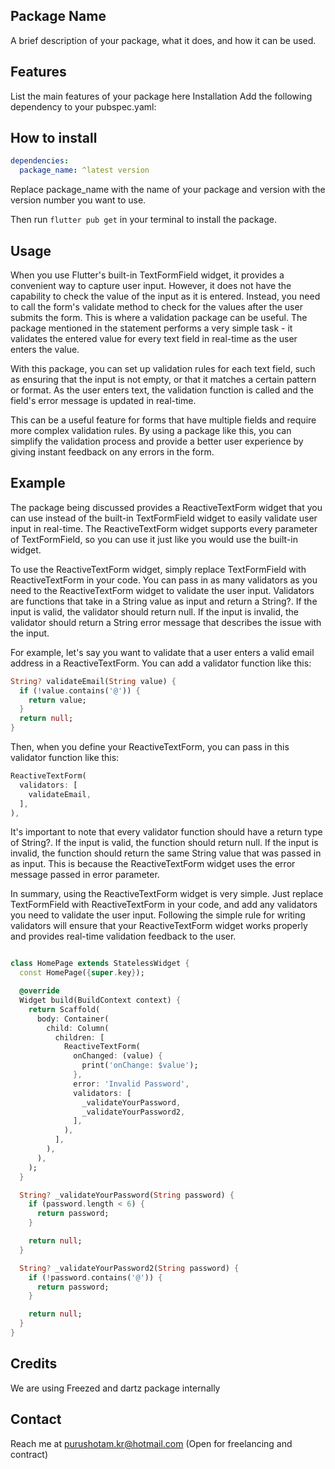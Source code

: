 ## Package Name
A brief description of your package, what it does, and how it can be used.

## Features
List the main features of your package here
Installation
Add the following dependency to your pubspec.yaml:

## How to install
```yaml
dependencies:
  package_name: ^latest version
```
Replace package_name with the name of your package and version with the version number you want to use.

Then run ```flutter pub get``` in your terminal to install the package.

## Usage
When you use Flutter's built-in TextFormField widget, it provides a convenient way to capture user input. However, it does not have the capability to check the value of the input as it is entered. Instead, you need to call the form's validate method to check for the values after the user submits the form. This is where a validation package can be useful. The package mentioned in the statement performs a very simple task - it validates the entered value for every text field in real-time as the user enters the value.

With this package, you can set up validation rules for each text field, such as ensuring that the input is not empty, or that it matches a certain pattern or format. As the user enters text, the validation function is called and the field's error message is updated in real-time.

This can be a useful feature for forms that have multiple fields and require more complex validation rules. By using a package like this, you can simplify the validation process and provide a better user experience by giving instant feedback on any errors in the form.

## Example
The package being discussed provides a ReactiveTextForm widget that you can use instead of the built-in TextFormField widget to easily validate user input in real-time. The ReactiveTextForm widget supports every parameter of TextFormField, so you can use it just like you would use the built-in widget.

To use the ReactiveTextForm widget, simply replace TextFormField with ReactiveTextForm in your code. You can pass in as many validators as you need to the ReactiveTextForm widget to validate the user input. Validators are functions that take in a String value as input and return a String?. If the input is valid, the validator should return null. If the input is invalid, the validator should return a String error message that describes the issue with the input.

For example, let's say you want to validate that a user enters a valid email address in a ReactiveTextForm. You can add a validator function like this:

```dart
String? validateEmail(String value) {
  if (!value.contains('@')) {
    return value;
  }
  return null;
}
```
Then, when you define your ReactiveTextForm, you can pass in this validator function like this:
```dart
ReactiveTextForm(
  validators: [
    validateEmail,
  ],
),
```

It's important to note that every validator function should have a return type of String?. If the input is valid, the function should return null. If the input is invalid, the function should return the same String value that was passed in as input. This is because the ReactiveTextForm widget uses the error message passed in error parameter.

In summary, using the ReactiveTextForm widget is very simple. Just replace TextFormField with ReactiveTextForm in your code, and add any validators you need to validate the user input. Following the simple rule for writing validators will ensure that your ReactiveTextForm widget works properly and provides real-time validation feedback to the user.

```dart

class HomePage extends StatelessWidget {
  const HomePage({super.key});

  @override
  Widget build(BuildContext context) {
    return Scaffold(
      body: Container(
        child: Column(
          children: [
            ReactiveTextForm(
              onChanged: (value) {
                print('onChange: $value');
              },
              error: 'Invalid Password',
              validators: [
                _validateYourPassword,
                _validateYourPassword2,
              ],
            ),
          ],
        ),
      ),
    );
  }

  String? _validateYourPassword(String password) {
    if (password.length < 6) {
      return password;
    }

    return null;
  }

  String? _validateYourPassword2(String password) {
    if (!password.contains('@')) {
      return password;
    }

    return null;
  }
}


```

## Credits
We are using Freezed and dartz package internally

## Contact
Reach me at purushotam.kr@hotmail.com (Open for freelancing and contract)
